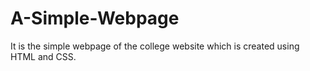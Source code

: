 # A-Simple-Webpage
 It is the simple webpage of the college website which is created using HTML and CSS.
